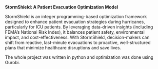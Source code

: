 **StormShield: A Patient Evacuation Optimization Model**

StormShield is an integer programming-based optimization framework designed to enhance patient evacuation strategies during hurricanes, particularly for ICU patients. By leveraging data-driven insights (including FEMA’s National Risk Index), it balances patient safety, environmental impact, and cost-effectiveness. With StormShield, decision-makers can shift from reactive, last-minute evacuations to proactive, well-structured plans that minimize healthcare disruptions and save lives.

The whole project was written in python and optimization was done using Gurobi.
